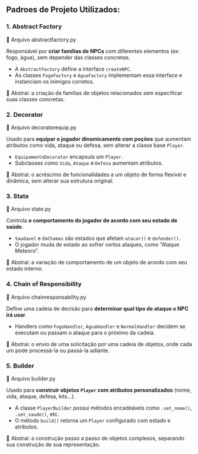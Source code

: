 ## Padroes de Projeto Utilizados: 
### 1. **Abstract Factory**
📁 Arquivo abstractfactory.py

Responsável por **criar famílias de NPCs** com diferentes elementos (ex: fogo, água), sem depender das classes concretas.

- A `AbstractFactory` define a interface `createNPC`.
- As classes `FogoFactory` e `AguaFactory` implementam essa interface e instanciam os inimigos corretos.

🔧 Abstrai: a criação de famílias de objetos relacionados sem especificar suas classes concretas.

### 2. **Decorator**
📁 Arquivo decoratorequip.py

Usado para **equipar o jogador dinamicamente com poções** que aumentam atributos como vida, ataque ou defesa, sem alterar a classe base `Player`.

- `EquipamentoDecorator` encapsula um `Player`.
- Subclasses como `Vida`, `Ataque` e `Defesa` aumentam atributos.

🔧 Abstrai: o acréscimo de funcionalidades a um objeto de forma flexível e dinâmica, sem alterar sua estrutura original.

### 3. **State**
📁 Arquivo state.py

Controla **o comportamento do jogador de acordo com seu estado de saúde**.

- `Saudavel` e `EmChamas` são estados que afetam `atacar()` e `defender()`.
- O jogador muda de estado ao sofrer certos ataques, como "Ataque Meteoro".

🔧 Abstrai: a variação de comportamento de um objeto de acordo com seu estado interno.

### 4. **Chain of Responsibility**
📁 Arquivo chainresponsability.py

Define uma cadeia de decisão para **determinar qual tipo de ataque o NPC irá usar**.

- Handlers como `FogoHandler`, `AguaHandler` e `NormalHandler` decidem se executam ou passam o ataque para o próximo da cadeia.

🔧 Abstrai: o envio de uma solicitação por uma cadeia de objetos, onde cada um pode processá-la ou passá-la adiante.

### 5. **Builder**
📁 Arquivo builder.py

Usado para **construir objetos `Player` com atributos personalizados** (nome, vida, ataque, defesa, kits...).

- A classe `PlayerBuilder` possui métodos encadeáveis como `.set_nome()`, `.set_saude()`, etc.
- O método `build()` retorna um `Player` configurado com estado e atributos.

🔧 Abstrai: a construção passo a passo de objetos complexos, separando sua construção de sua representação.